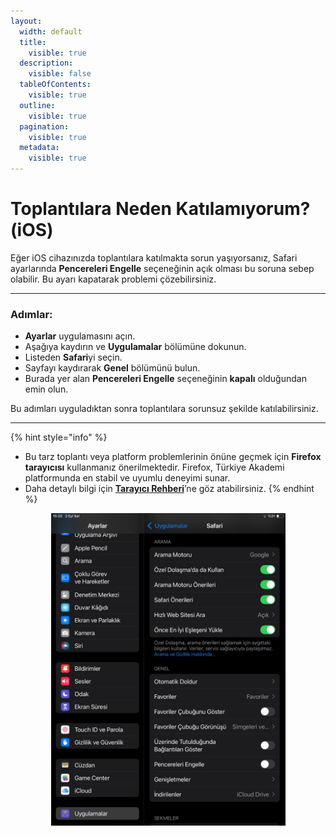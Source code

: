 ```yaml
---
layout:
  width: default
  title:
    visible: true
  description:
    visible: false
  tableOfContents:
    visible: true
  outline:
    visible: true
  pagination:
    visible: true
  metadata:
    visible: true
---
```


# Toplantılara Neden Katılamıyorum? (iOS)

Eğer iOS cihazınızda toplantılara katılmakta sorun yaşıyorsanız, Safari ayarlarında **Pencereleri Engelle** seçeneğinin açık olması bu soruna sebep olabilir. Bu ayarı kapatarak problemi çözebilirsiniz.

***

### Adımlar:

* **Ayarlar** uygulamasını açın.
* Aşağıya kaydırın ve **Uygulamalar** bölümüne dokunun.
* Listeden **Safari**yi seçin.
* Sayfayı kaydırarak **Genel** bölümünü bulun.
* Burada yer alan **Pencereleri Engelle** seçeneğinin **kapalı** olduğundan emin olun.

Bu adımları uyguladıktan sonra toplantılara sorunsuz şekilde katılabilirsiniz.

***

{% hint style="info" %}
* Bu tarz toplantı veya platform problemlerinin önüne geçmek için **Firefox tarayıcısı** kullanmanız önerilmektedir. Firefox, Türkiye Akademi platformunda en stabil ve uyumlu deneyimi sunar.
* Daha detaylı bilgi için [**Tarayıcı Rehberi**](../../uygulama-rehberi/tarayici-rehberi.md)’ne göz atabilirsiniz.
{% endhint %}

<div align="center"><figure><img src="../../.gitbook/assets/image.jpg" alt="" width="375"><figcaption></figcaption></figure></div>
